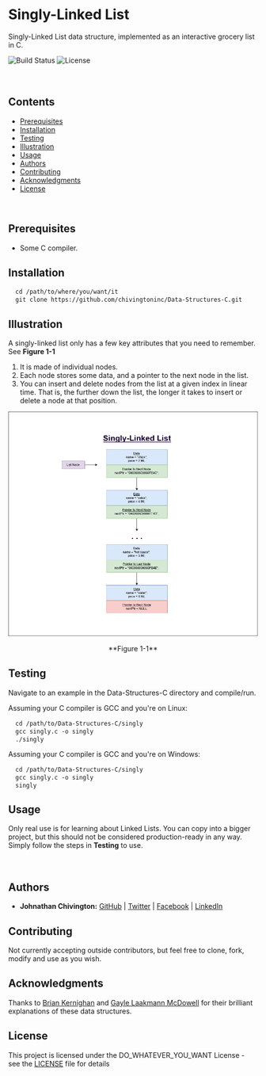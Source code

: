 # Singly-Linked List
Singly-Linked List data structure, implemented as an interactive grocery list in C.

![Build Status](https://img.shields.io/badge/build-Stable-green.svg)
![License](https://img.shields.io/badge/license-DO_WHATEVER_YOU_WANT-green.svg)
<br/><br/><br/>

## Contents
* [Prerequisites](https://github.com/chivingtoninc/Data-Structures-C#prerequisites)
* [Installation](https://github.com/chivingtoninc/Data-Structures-C#installation)
* [Testing](https://github.com/chivingtoninc/Data-Structures-C#testing)
* [Illustration](https://github.com/chivingtoninc/Data-Structures-C#illustration)
* [Usage](https://github.com/chivingtoninc/Data-Structures-C#usage)
* [Authors](https://github.com/chivingtoninc/Data-Structures-C#authors)
* [Contributing](https://github.com/chivingtoninc/Data-Structures-C#contributing)
* [Acknowledgments](https://github.com/chivingtoninc/Data-Structures-C#acknowledgments)
* [License](https://github.com/chivingtoninc/Data-Structures-C#license)
<br/>

## Prerequisites
  * Some C compiler.


## Installation
```
  cd /path/to/where/you/want/it
  git clone https://github.com/chivingtoninc/Data-Structures-C.git
```

## Illustration
A singly-linked list only has a few key attributes that you need to remember. See **Figure 1-1**
  1. It is made of individual nodes.
  2. Each node stores some data, and a pointer to the next node in the list.
  3. You can insert and delete nodes from the list at a given index in linear time. That is, the further down the list, the longer it takes to insert or delete a node at that position.

![Figure 1-1](singly.png?raw=true)
<p style="text-align: center;">**Figure 1-1**</p>

## Testing
Navigate to an example in the Data-Structures-C directory and compile/run.

Assuming your C compiler is GCC and you're on Linux:
```
  cd /path/to/Data-Structures-C/singly
  gcc singly.c -o singly
  ./singly
```

Assuming your C compiler is GCC and you're on Windows:
```
  cd /path/to/Data-Structures-C/singly
  gcc singly.c -o singly
  singly
```

## Usage
Only real use is for learning about Linked Lists. You can copy into a bigger project, but this should not be considered production-ready in any way. Simply follow the steps in **Testing** to use.
<br/><br/><br/>


## Authors
* **Johnathan Chivington:** [GitHub](https://github.com/chivingtoninc) | [Twitter](https://twitter.com/chivingtoninc) | [Facebook](https://facebook.com/chivingtoninc) | [LinkedIn](https://www.linkedin.com/in/johnathan-chivington/)

## Contributing
Not currently accepting outside contributors, but feel free to clone, fork, modify and use as you wish.

## Acknowledgments
Thanks to [Brian Kernighan](https://youtu.be/qTZJLJ3Gm6Q) and [Gayle Laakmann McDowell](https://youtu.be/shs0KM3wKv8) for their brilliant explanations of these data structures.

## License
This project is licensed under the DO_WHATEVER_YOU_WANT License - see the [LICENSE](https://github.com/chivingtoninc/Data-Structures-C/blob/master/LICENSE) file for details
<br/><br/>
